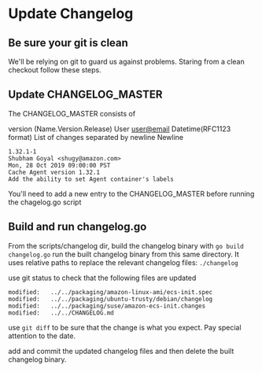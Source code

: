 # Update Changelog

## Be sure your git is clean
We'll be relying on git to guard us against problems.
Staring from a clean checkout follow these steps.
 
## Update CHANGELOG\_MASTER
The CHANGELOG\_MASTER consists of 

version (Name.Version.Release) 
User <user@email>
Datetime(RFC1123 format) 
List of changes separated by newline
Newline

```
1.32.1-1
Shubham Goyal <shugy@amazon.com>
Mon, 28 Oct 2019 09:00:00 PST
Cache Agent version 1.32.1
Add the ability to set Agent container's labels
```

You'll need to add a new entry to the CHANGELOG\_MASTER before running the
chagelog.go script

## Build and run changelog.go
From the scripts/changelog dir, build the changelog binary with `go build changelog.go`
run the built changelog binary from this same directory.  It uses relative
paths to replace the relevant changelog files: `./changelog`

use git status to check that the following files are updated
```
modified:   ../../packaging/amazon-linux-ami/ecs-init.spec
modified:   ../../packaging/ubuntu-trusty/debian/changelog
modified:   ../../packaging/suse/amazon-ecs-init.changes
modified:   ../../CHANGELOG.md
```
use `git diff` to be sure that the change is what you expect.  Pay special
attention to the date.

add and commit the updated changelog files and then delete the built changelog
binary.
